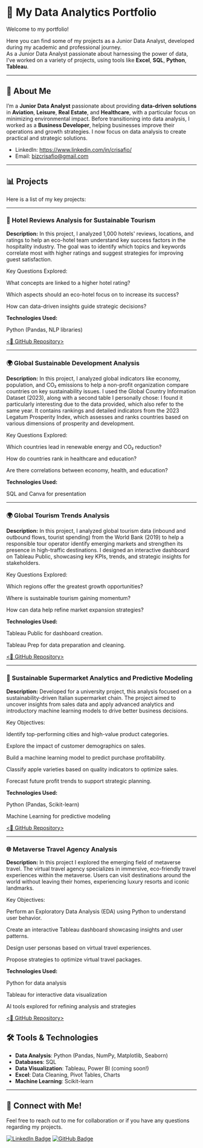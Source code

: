 # 💼 My Data Analytics Portfolio

Welcome to my portfolio!

Here you can find some of my projects as a Junior Data Analyst, developed during my academic and professional journey.  
As a Junior Data Analyst passionate about harnessing the power of data, I’ve worked on a variety of projects, using tools like **Excel**, **SQL**, **Python**, **Tableau**.

---

## 🚀 About Me

I’m a **Junior Data Analyst** passionate about providing **data-driven solutions** in **Aviation**, **Leisure**, **Real Estate**, and **Healthcare**, with a particular focus on minimizing environmental impact. Before transitioning into data analysis, I worked as a **Business Developer**, helping businesses improve their operations and growth strategies. I now focus on data analysis to create practical and strategic solutions.

- LinkedIn: https://www.linkedin.com/in/crisafio/
- Email: bizcrisafio@gmail.com

---

## 📊 Projects

Here is a list of my key projects:

---

### **🏨 Hotel Reviews Analysis for Sustainable Tourism**

**Description:**
In this project, I analyzed 1,000 hotels' reviews, locations, and ratings to help an eco-hotel team understand key success factors in the hospitality industry. The goal was to identify which topics and keywords correlate most with higher ratings and suggest strategies for improving guest satisfaction.

Key Questions Explored:

What concepts are linked to a higher hotel rating?

Which aspects should an eco-hotel focus on to increase its success?

How can data-driven insights guide strategic decisions?

**Technologies Used:**

Python (Pandas, NLP libraries)


[<🔗 GitHub Repository>](https://github.com/VeronicaCrisafio/MyPortfolio/blob/main/VeronicaCrisafioPython.ipynb)


---

### **🌍 Global Sustainable Development Analysis**

**Description:**
In this project, I analyzed global indicators like economy, population, and CO₂ emissions to help a non-profit organization compare countries on key sustainability issues. I used the Global Country Information Dataset (2023), along with a second table I personally chose: I found it particularly interesting due to the data provided, which also refer to the same year. It contains rankings and detailed indicators from the 2023 Legatum Prosperity Index, which assesses and ranks countries based on various dimensions of prosperity and development.

Key Questions Explored:

Which countries lead in renewable energy and CO₂ reduction?

How do countries rank in healthcare and education?

Are there correlations between economy, health, and education?

**Technologies Used:**

SQL and Canva for presentation


---

### **🌍 Global Tourism Trends Analysis**

**Description:**
In this project, I analyzed global tourism data (inbound and outbound flows, tourist spending) from the World Bank (2019) to help a responsible tour operator identify emerging markets and strengthen its presence in high-traffic destinations.
I designed an interactive dashboard on Tableau Public, showcasing key KPIs, trends, and strategic insights for stakeholders.

Key Questions Explored:

Which regions offer the greatest growth opportunities?

Where is sustainable tourism gaining momentum?

How can data help refine market expansion strategies?

**Technologies Used:**

Tableau Public for dashboard creation.

Tableau Prep for data preparation and cleaning.

[<🔗 GitHub Repository>](https://github.com/VeronicaCrisafio/MyPortfolio/blob/2b388cc176f03b30cab9eaaac0b44b5908b6a6e3/Progetto%20Data%20Visualization%20con%20Tableau%20di%20Veronica%20Crisafio.pdf)

---

### **🛒 Sustainable Supermarket Analytics and Predictive Modeling**

**Description:**
Developed for a university project, this analysis focused on a sustainability-driven Italian supermarket chain.
The project aimed to uncover insights from sales data and apply advanced analytics and introductory machine learning models to drive better business decisions.

Key Objectives:

Identify top-performing cities and high-value product categories.

Explore the impact of customer demographics on sales.

Build a machine learning model to predict purchase profitability.

Classify apple varieties based on quality indicators to optimize sales.

Forecast future profit trends to support strategic planning.

**Technologies Used:**

Python (Pandas, Scikit-learn)

Machine Learning for predictive modeling

[<🔗 GitHub Repository>](https://github.com/VeronicaCrisafio/MyPortfolio/blob/b6d26b53106c8fc6ced06605b4d37ff4ed24863b/VeronicaCrisafio_Progetto_Advanced_Analytics.ipynb)

---

###  **🌐 Metaverse Travel Agency Analysis**

**Description:**
In this project I explored the emerging field of metaverse travel.
The virtual travel agency specializes in immersive, eco-friendly travel experiences within the metaverse. 
Users can visit destinations around the world without leaving their homes, experiencing luxury resorts and iconic landmarks.

Key Objectives:

Perform an Exploratory Data Analysis (EDA) using Python to understand user behavior.

Create an interactive Tableau dashboard showcasing insights and user patterns.

Design user personas based on virtual travel experiences.

Propose strategies to optimize virtual travel packages.

**Technologies Used:**

Python for data analysis 

Tableau for interactive data visualization

AI tools explored for refining analysis and strategies

[<🔗 GitHub Repository>](https://github.com/VeronicaCrisafio/MyPortfolio/blob/main/Progetto%20Finale%20Data%20Analysis%20di%20Veronica%20Crisafio.pdf)

## 🛠️ Tools & Technologies

- **Data Analysis**: Python (Pandas, NumPy, Matplotlib, Seaborn)
- **Databases**: SQL 
- **Data Visualization**: Tableau, Power BI (coming soon!)
- **Excel**: Data Cleaning, Pivot Tables, Charts
- **Machine Learning**: Scikit-learn

---

## 🔗 Connect with Me!

Feel free to reach out to me for collaboration or if you have any questions regarding my projects.

[![LinkedIn Badge](https://img.shields.io/badge/LinkedIn-0077B5?style=social&logo=linkedin)](https://www.linkedin.com/in/crisafio/)
[![GitHub Badge](https://img.shields.io/badge/GitHub-181717?style=social&logo=github)](https://github.com/yourusername)
